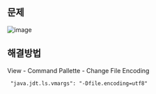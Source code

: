 ## 문제
![image](https://user-images.githubusercontent.com/65120581/133008091-3006b725-a388-4e92-a23e-7d31ac7dab1b.png)

## 해결방법
View - Command Pallette - Change File Encoding

```
 "java.jdt.ls.vmargs": "-Dfile.encoding=utf8"
```
